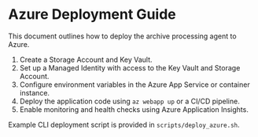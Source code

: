 # Azure Deployment Guide

This document outlines how to deploy the archive processing agent to Azure.

1. Create a Storage Account and Key Vault.
2. Set up a Managed Identity with access to the Key Vault and Storage Account.
3. Configure environment variables in the Azure App Service or container instance.
4. Deploy the application code using `az webapp up` or a CI/CD pipeline.
5. Enable monitoring and health checks using Azure Application Insights.

Example CLI deployment script is provided in `scripts/deploy_azure.sh`.
